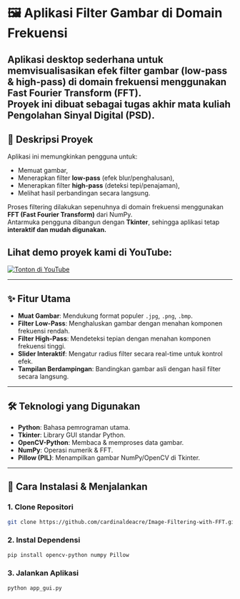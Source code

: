 # 🖼️ Aplikasi Filter Gambar di Domain Frekuensi

Aplikasi desktop sederhana untuk memvisualisasikan efek **filter gambar** (low-pass & high-pass) di **domain frekuensi** menggunakan **Fast Fourier Transform (FFT)**.  
Proyek ini dibuat sebagai **tugas akhir mata kuliah Pengolahan Sinyal Digital (PSD).**
---

## 📜 Deskripsi Proyek
Aplikasi ini memungkinkan pengguna untuk:
- Memuat gambar,
- Menerapkan filter **low-pass** (efek blur/penghalusan),
- Menerapkan filter **high-pass** (deteksi tepi/penajaman),
- Melihat hasil perbandingan secara langsung.  

Proses filtering dilakukan sepenuhnya di domain frekuensi menggunakan **FFT (Fast Fourier Transform)** dari NumPy.  
Antarmuka pengguna dibangun dengan **Tkinter**, sehingga aplikasi tetap **interaktif dan mudah digunakan.**

## Lihat demo proyek kami di YouTube:
<a href="https://youtu.be/4z8N7fNxNk8" target="_blank">
  <img src="https://img.youtube.com/vi/4z8N7fNxNk8/0.jpg" alt="Tonton di YouTube" />
</a>

---

## ✨ Fitur Utama
- **Muat Gambar**: Mendukung format populer `.jpg`, `.png`, `.bmp`.  
- **Filter Low-Pass**: Menghaluskan gambar dengan menahan komponen frekuensi rendah.  
- **Filter High-Pass**: Mendeteksi tepian dengan menahan komponen frekuensi tinggi.  
- **Slider Interaktif**: Mengatur radius filter secara real-time untuk kontrol efek.  
- **Tampilan Berdampingan**: Bandingkan gambar asli dengan hasil filter secara langsung.  

---

## 🛠️ Teknologi yang Digunakan
- **Python**: Bahasa pemrograman utama.  
- **Tkinter**: Library GUI standar Python.  
- **OpenCV-Python**: Membaca & memproses data gambar.  
- **NumPy**: Operasi numerik & FFT.  
- **Pillow (PIL)**: Menampilkan gambar NumPy/OpenCV di Tkinter.  

---

## 🚀 Cara Instalasi & Menjalankan

### 1. Clone Repositori
```bash
git clone https://github.com/cardinaldeacre/Image-Filtering-with-FFT.git
```

### 2. Instal Dependensi
```bash
pip install opencv-python numpy Pillow
```

### 3. Jalankan Aplikasi
```bash
python app_gui.py
```
